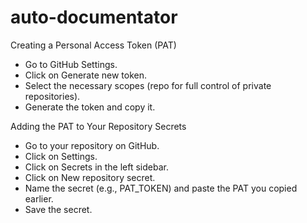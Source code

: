 # auto-documentator

Creating a Personal Access Token (PAT)

- Go to GitHub Settings.
- Click on Generate new token.
- Select the necessary scopes (repo for full control of private repositories).
- Generate the token and copy it.

Adding the PAT to Your Repository Secrets

- Go to your repository on GitHub.
- Click on Settings.
- Click on Secrets in the left sidebar.
- Click on New repository secret.
- Name the secret (e.g., PAT_TOKEN) and paste the PAT you copied earlier.
- Save the secret.
